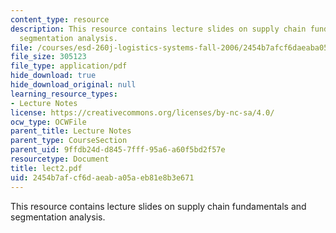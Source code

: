 ```yaml
---
content_type: resource
description: This resource contains lecture slides on supply chain fundamentals and
  segmentation analysis.
file: /courses/esd-260j-logistics-systems-fall-2006/2454b7afcf6daeaba05aeb81e8b3e671_lect2.pdf
file_size: 305123
file_type: application/pdf
hide_download: true
hide_download_original: null
learning_resource_types:
- Lecture Notes
license: https://creativecommons.org/licenses/by-nc-sa/4.0/
ocw_type: OCWFile
parent_title: Lecture Notes
parent_type: CourseSection
parent_uid: 9ffdb24d-d845-7fff-95a6-a60f5bd2f57e
resourcetype: Document
title: lect2.pdf
uid: 2454b7af-cf6d-aeab-a05a-eb81e8b3e671
---
```

This resource contains lecture slides on supply chain fundamentals and segmentation analysis.